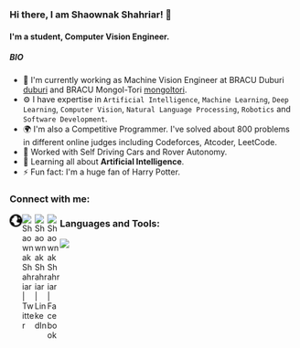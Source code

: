 <!-- ### Hi there 👋 -->

<!--
**Shaownak/shaownak** is a ✨ _special_ ✨ repository because its `README.md` (this file) appears on your GitHub profile.

Here are some ideas to get you started:

- 🔭 I’m currently working on ...
- 🌱 I’m currently learning ...
- 👯 I’m looking to collaborate on ...
- 🤔 I’m looking for help with ...
- 💬 Ask me about ...
- 📫 How to reach me: ...
- 😄 Pronouns: ...
- ⚡ Fun fact: ...
-->

### Hi there, I am Shaownak Shahriar! 👋

#### I'm a student, Computer Vision Engineer.

##### BIO

- 🏢 I'm currently working as Machine Vision Engineer at BRACU Duburi [duburi] and BRACU Mongol-Tori [mongoltori].
- ⚙️ I have expertise in `Artificial Intelligence`, `Machine Learning`, `Deep Learning`, `Computer Vision`, `Natural Language Processing`, `Robotics` and `Software Development`.  
- 🌍 I'm also a Competitive Programmer. I've solved about 800 problems in different online judges including Codeforces, Atcoder, LeetCode.
- 💅 Worked with Self Driving Cars and Rover Autonomy.
- 🌱 Learning all about **Artificial Intelligence**.
- ⚡️ Fun fact: I'm a huge fan of Harry Potter.

### Connect with me:

[<img align="left" alt="shaownak.github.io" width="22px" src="https://raw.githubusercontent.com/iconic/open-iconic/master/svg/globe.svg" />][website]
[<img align="left" alt="Shaownak Shahriar | Twitter" width="22px" src="https://cdn.jsdelivr.net/npm/simple-icons@v3/icons/twitter.svg" />][twitter]
[<img align="left" alt="Shaownak Shahriar | LinkedIn" width="22px" src="https://cdn.jsdelivr.net/npm/simple-icons@v3/icons/linkedin.svg" />][linkedin]
[<img align="left" alt="Shaownak Shahriar | Facebook" width="22px" src="https://cdn.jsdelivr.net/npm/simple-icons@v3/icons/facebook.svg" />][facebook]

### Languages and Tools:

<p align="left">
  <a href="https://skillicons.dev">
    <img src="https://skillicons.dev/icons?i=cpp,python,tensorflow,pytorch,html,css,bootstrap,django,mysql,git,github,azure,arduino,raspberrypi,vscode,linux,ros,bash"/>
  </a>
</p>



[website]: https://shaownak.github.io
[twitter]: https://twitter.com/ss_shahriar99
[facebook]: https://www.facebook.com/shaownak.sahriar/
[linkedin]: https://www.linkedin.com/in/shaownak-shahriar/
[duburi]: https://www.facebook.com/bracuduburi
[mongoltori]: http://www.bracu-mongoltori.com/
